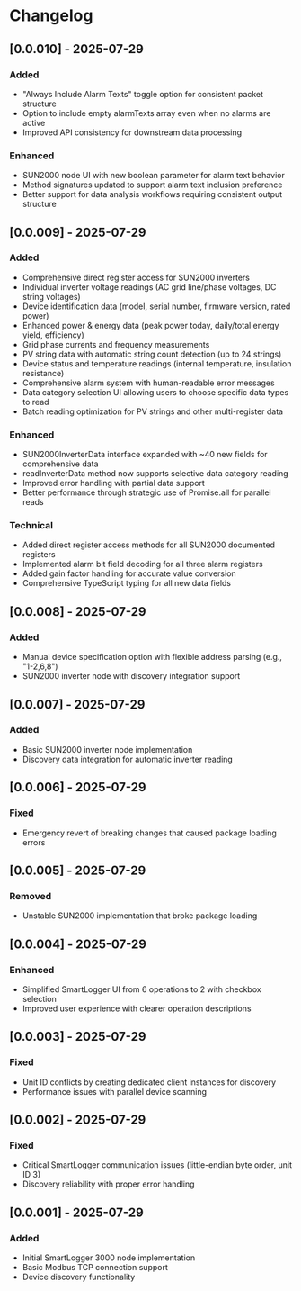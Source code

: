 # Changelog

## [0.0.010] - 2025-07-29
### Added
- "Always Include Alarm Texts" toggle option for consistent packet structure
- Option to include empty alarmTexts array even when no alarms are active
- Improved API consistency for downstream data processing

### Enhanced
- SUN2000 node UI with new boolean parameter for alarm text behavior
- Method signatures updated to support alarm text inclusion preference
- Better support for data analysis workflows requiring consistent output structure

## [0.0.009] - 2025-07-29
### Added
- Comprehensive direct register access for SUN2000 inverters
- Individual inverter voltage readings (AC grid line/phase voltages, DC string voltages)
- Device identification data (model, serial number, firmware version, rated power)
- Enhanced power & energy data (peak power today, daily/total energy yield, efficiency)
- Grid phase currents and frequency measurements
- PV string data with automatic string count detection (up to 24 strings)
- Device status and temperature readings (internal temperature, insulation resistance)
- Comprehensive alarm system with human-readable error messages
- Data category selection UI allowing users to choose specific data types to read
- Batch reading optimization for PV strings and other multi-register data

### Enhanced
- SUN2000InverterData interface expanded with ~40 new fields for comprehensive data
- readInverterData method now supports selective data category reading
- Improved error handling with partial data support
- Better performance through strategic use of Promise.all for parallel reads

### Technical
- Added direct register access methods for all SUN2000 documented registers
- Implemented alarm bit field decoding for all three alarm registers
- Added gain factor handling for accurate value conversion
- Comprehensive TypeScript typing for all new data fields

## [0.0.008] - 2025-07-29
### Added
- Manual device specification option with flexible address parsing (e.g., "1-2,6,8")
- SUN2000 inverter node with discovery integration support

## [0.0.007] - 2025-07-29
### Added
- Basic SUN2000 inverter node implementation
- Discovery data integration for automatic inverter reading

## [0.0.006] - 2025-07-29
### Fixed
- Emergency revert of breaking changes that caused package loading errors

## [0.0.005] - 2025-07-29
### Removed
- Unstable SUN2000 implementation that broke package loading

## [0.0.004] - 2025-07-29
### Enhanced
- Simplified SmartLogger UI from 6 operations to 2 with checkbox selection
- Improved user experience with clearer operation descriptions

## [0.0.003] - 2025-07-29
### Fixed
- Unit ID conflicts by creating dedicated client instances for discovery
- Performance issues with parallel device scanning

## [0.0.002] - 2025-07-29
### Fixed
- Critical SmartLogger communication issues (little-endian byte order, unit ID 3)
- Discovery reliability with proper error handling

## [0.0.001] - 2025-07-29
### Added
- Initial SmartLogger 3000 node implementation
- Basic Modbus TCP connection support
- Device discovery functionality